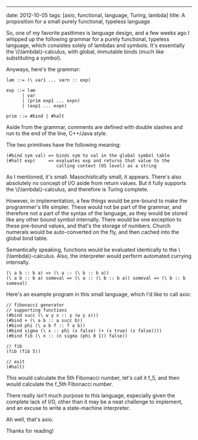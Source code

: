 --- 
date: 2012-10-05
tags: [axio, functional, language, Turing, lambda]
title: A proposition for a small purely functional, typeless language

So, one of my favorite pasttimes is language design, and a few weeks ago
I whipped up the following grammar for a purely functional, typeless
language, which consistes solely of lambdas and symbols.  It's essentially
the \\(\lambda\\)-calculus, with global, immutable binds (much like 
substituting a symbol).

Anyways, here's the grammar:

    lam ::= (\ var1 ... varn :: exp)
    
    exp ::= lam
          | var
          | (prim exp1 ... expn)
          | (exp1 ... expn)
         
    prim ::= #bind | #halt

Aside from the grammar, comments are defined with double slashes and run
to the end of the line, C++/Java style.

The two primitives have the following meaning:

    (#bind sym val) => binds sym to val in the global symbol table
    (#halt exp)     => evaluates exp and returns that value to the 
                       calling context (OS level) as a string

As I mentioned, it's small.  Masochistically small, it appears.  There's
also absolutely no concept of I/O aside from return values.  But it fully 
supports the \\(\lambda\\)-calculus, and therefore is Turing complete.

However, in implementation, a few things would be pre-bound to make
the programmer's life simpler.  These would not be part of the grammar,
and therefore not a part of the syntax of the language, as they would be
stored like any other bound symbol internally.  There would be one exception
to these pre-bound values, and that's the storage of numbers.  Church numerals
would be auto-converted on the fly, and then cached into the global bind
table.

Semantically speaking, functions would be evaluated identically to the
\\(\lambda\\)-calculus.  Also, the interpreter would perform automated
currying internally.

    (\ a b :: b a) => (\ a :: (\ b :: b a))
    (\ a b :: b a) someval => (\ a :: (\ b :: b a)) someval => (\ b :: b someval)

Here's an example program in this small language, which I'd like to call
axio:

    // fibonacci generator
    // supporting functions
    (#bind succ (\ w y x :: y (w y x)))
    (#bind + (\ a b :: a succ b))
    (#bind phi (\ a b f :: f a b))
    (#bind sigma (\ x :: phi (x false) (+ (x true) (x false)))) 
    (#bind fib (\ n :: (n sigma (phi 0 1)) false))

    // fib
    (fib (fib 5))

    // exit
    (#halt)

This would calculate the 5th Fibonacci number, let's call it f_5, and then
would calculate the f_5th Fibonacci number.

There really isn't much purpose to this language, especially given the 
complete lack of I/O, other than it may be a neat challenge to implement,
and an excuse to write a state-machine interpreter.

Ah well, that's axio.

Thanks for reading!